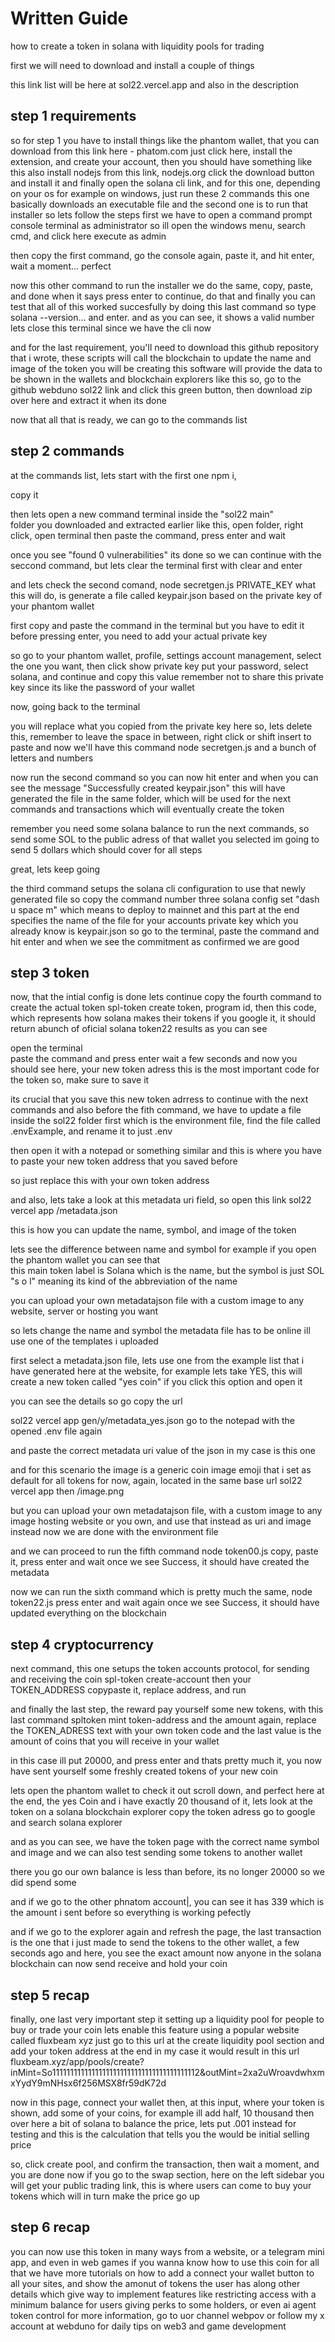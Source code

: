 
# Written Guide

how to create a token in solana 
with liquidity pools for trading

first we will need to download
and install a couple of things

this link list will be here
at sol22.vercel.app
and also in the description

##  step 1 requirements
so for step 1
you have to install things like the phantom wallet,
that you can download from this link here - phatom.com
just click here, install the extension, and create your account, 
then you should have something like this
also install nodejs from this link, nodejs.org
click the download button and install it
and finally open the solana cli link,
and for this one, depending on your os
for example on windows, just run these 2 commands
this one basically downloads an executable file
 and the second one is to run that installer 
so lets follow the steps
first we have to open a command prompt console terminal as administrator
so ill open the windows menu, search cmd, and click here
execute as admin

then copy the first command, go the console again, paste it, and hit enter,
 wait a moment... perfect
 
now this other command to run the installer
we do the same, copy, paste, and done
when it says press enter to continue, do that
and finally you can test that all of this worked succesfully
by doing this last command
so type solana --version... and enter.
and as you can see, it shows a valid number 
lets close this terminal since we have the cli now

and for the last requirement,
you'll need to download this github repository
that i wrote, these scripts will call the
blockchain to update the name and image of the token you will be creating
this software will provide the data to be shown in the wallets 
and blockchain explorers like this
so, go to the github webduno sol22 link
and click this green button, then download zip over here
and extract it when its done

now that all that is ready, we can go to the commands list

## step 2 commands

at the commands list, 
lets start with the first one
npm i, 

copy it

then lets open a new command terminal inside the "sol22 main"   
folder you downloaded and extracted earlier
like this, open folder, right click, open terminal
then paste the command, press enter and wait

once you see "found 0 vulnerabilities" its done
so we can continue with the seccond command,
but lets clear the terminal first with clear and enter

and lets check the second comand,
node secretgen.js PRIVATE_KEY
what this will do, is generate a file called keypair.json
 based on the private key of your phantom wallet

first copy and paste the command in the terminal
but you have to edit it before pressing enter,
you need to add your actual private key

so go to your phantom wallet, profile, settings
account management, select the one you want,
then click show private key
put your password, select solana, and continue
and copy this value
remember not to share this private key 
since its like the password of your wallet





now, going back to the terminal

you will replace what you copied from the private key here
so, lets delete this, remember to leave the space in between,
 right click or shift insert to paste
 and now we'll have this command
node secretgen.js and a bunch of letters and numbers

now run the second command so you can now hit enter
 and when you can see the message
"Successfully created keypair.json"
this will have generated the file in the same folder,
 which will be used for
the next commands and transactions which will eventually create the token

remember you need some solana balance 
to  run the next commands, so send some SOL to the public adress 
of that wallet you selected
im going to send 5 dollars which should cover for all steps




great, lets keep going


the third command setups the solana
cli configuration to use that newly generated file
so copy the command number three
solana config set "dash u space m" which means to deploy to mainnet
and this part at the end 
specifies the name of the file for your accounts private key
which you already know is keypair.json
so go to the terminal, paste the command
and hit enter
and when we see the commitment as confirmed
we are good







## step 3 token

now, that the intial config is done
lets continue
copy the fourth command to create the actual token
spl-token create token, program id, then this code, which
represents how solana makes their tokens
if you google it, it should return abunch of oficial solana token22 results 
as you can see

open the  terminal  
paste the command and press enter
wait a few seconds
and now you should see here, your new token adress
this is the most important code for the token
so, make sure to save it 

its crucial that you save this new token adrress to continue with 
the next commands
and also before the fith command, we have to update a file
 inside the sol22 folder first
which is the environment file, find the file called .envExample, 
and rename it to just .env








then open it with a notepad or something similar
and this is where you have to paste your new token
address that you saved before

so just replace this with your own token address

and also, lets take a look at this metadata uri field, so open this link
sol22 vercel app /metadata.json

this is how you can update the name, symbol, and image of the token

lets see the difference between name and symbol
for example if you open the phantom wallet you can see that  
this main token label is Solana which is the name, 
but the symbol is just SOL "s o l"
meaning its kind of the abbreviation of the name




you can upload your own metadatajson file
with a custom image
to any website, server or hosting you want



so lets change the name and symbol
the metadata file has to be online
ill use one of the templates i uploaded 




first select a metadata.json file,
lets use one from the example list that i have generated here at the website,
for example lets take YES, this will create
a new token called "yes coin"
if you click this option and open it

you can see the details
so go copy the url

sol22 vercel app
gen/y/metadata_yes.json
go to the notepad with the opened .env file again

and paste the correct  metadata  uri value of the json
in my case is this one

and for this scenario
the image is a generic coin image emoji that i set as default
 for all tokens for now,
again, located in  the same base url 
sol22 vercel app then /image.png

but you can upload your own metadatajson file, 
with a custom image  to any image hosting website or you own,
and use that instead as uri and image instead
now we are done with the environment file








and we can proceed to run the fifth command
node token00.js
copy, paste it, press enter and wait
once we see Success, it should have created the metadata

now we can run the sixth command which is pretty much the same, 
node token22.js
press enter and wait
again
once we see Success, it should have updated everything on the blockchain


## step 4 cryptocurrency

next command, this one setups the
token accounts protocol, for sending and receiving the coin
spl-token create-account then your TOKEN_ADDRESS
copypaste it, replace address,  and run


and finally the last step, the reward
pay yourself some new tokens, with this last command
spltoken mint token-address and the amount
again, replace the TOKEN_ADRESS text with your own token code
and the last value is the amount of coins that you will receive in your wallet

in this case ill put 20000, and press enter
and thats pretty much it,
you now have sent yourself some freshly created tokens of your 
new coin 






lets open the phantom wallet to check it out
scroll down, and perfect
 here at the end, the yes Coin
and i have exactly 20 thousand of it, 
lets look at the token on a solana blockchain explorer
copy the token adress 
go to google  and search solana explorer

and as you can see, we have the token page with the correct name
symbol and image
and we can also test sending some tokens to another wallet

there you go
our own balance is less than before, its no longer 20000
so we did spend some

and if we go to the other phnatom account|,
you can see it has 339 which is the amount i sent before
so everything is working pefectly

and if we go to the explorer again and refresh the page,
the last transaction is the one that i just made to send the 
tokens to the other wallet, a few seconds ago
and here, you see the exact amount
now anyone in the solana blockchain  can now send receive and hold your coin




## step 5 recap


finally, one last very important step
it setting up  a liquidity pool for people to buy or trade your coin
 lets enable this feature using a popular website called fluxbeam xyz
just go to this url at the create liquidity pool section
and add your token address at the end
in my case it would result in this url
fluxbeam.xyz/app/pools/create?inMint=So11111111111111111111111111111111111111112&outMint=2xa2uWroavdwhxmxYydY9mNHsx6f256MSX8fr59dK72d

now in this page, connect your wallet
then, at this input, where your token is shown, add some of your coins,
for example ill add half, 10 thousand
then over here a bit of solana to balance the price, 
lets put .001 instead for testing
and this is the calculation that tells you the would be initial selling price


so, click create pool, and confirm the transaction,
then wait a moment, and you are done
now if you go to the swap section, here on the left sidebar
you will get your public trading link, 
this is where users can come
to buy your tokens which will in turn make the price go up


## step 6 recap

you can now use this token in many ways
from a website, or a telegram mini app, and even in web games
if you wanna know how to use this coin for all that
we have more tutorials on how to add a connect your wallet button
to all your sites, and show the amonut of tokens the user has
along other details
which give way to implement features like restricting access 
with a minimum balance for users
giving perks to some holders, or even ai agent token control
for more information, go to uor channel webpov
or follow my x account at webduno for daily 
tips on web3 and game development